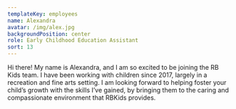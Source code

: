 ```yaml
---
templateKey: employees
name: Alexandra
avatar: /img/alex.jpg
backgroundPosition: center
role: Early Childhood Education Assistant
sort: 13
---
```

Hi there! My name is Alexandra, and I am so excited to be joining the RB Kids team. I have been working with children since 2017, largely in a recreation and fine arts setting. I am looking forward to helping foster your child’s growth with the skills I’ve gained, by bringing them to the caring and compassionate environment that RBKids provides.
